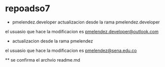 # repoadso7

* pmelendez.developer
actualizacion desde la rama pmelendez.developer

el usuasio que hace la modificacion es pmelendez.developer@outlook.com


* actualizacion desde la rama pmelendez

el usuasio que hace la modificacion es pmelendez@sena.edu.co

** se confirma el archvio readme.md 